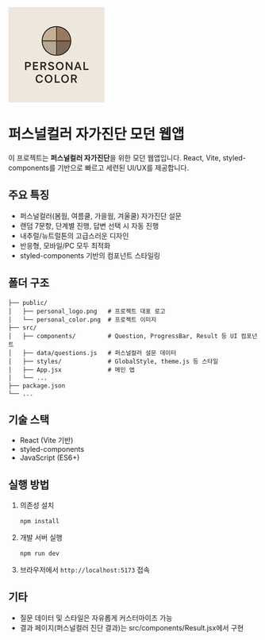 ![퍼스널컬러 로고](public/personal_color.png)

# 퍼스널컬러 자가진단 모던 웹앱

이 프로젝트는 **퍼스널컬러 자가진단**을 위한 모던 웹앱입니다. React, Vite, styled-components를 기반으로 빠르고 세련된 UI/UX를 제공합니다.

## 주요 특징

- 퍼스널컬러(봄웜, 여름쿨, 가을웜, 겨울쿨) 자가진단 설문
- 랜덤 7문항, 단계별 진행, 답변 선택 시 자동 진행
- 내추럴/뉴트럴톤의 고급스러운 디자인
- 반응형, 모바일/PC 모두 최적화
- styled-components 기반의 컴포넌트 스타일링

## 폴더 구조

```
├── public/
│   ├── personal_logo.png   # 프로젝트 대표 로고
│   └── personal_color.png  # 프로젝트 이미지
├── src/
│   ├── components/         # Question, ProgressBar, Result 등 UI 컴포넌트
│   ├── data/questions.js   # 퍼스널컬러 설문 데이터
│   ├── styles/             # GlobalStyle, theme.js 등 스타일
│   ├── App.jsx             # 메인 앱
│   └── ...
├── package.json
└── ...
```

## 기술 스택

- React (Vite 기반)
- styled-components
- JavaScript (ES6+)

## 실행 방법

1. 의존성 설치
   ```bash
   npm install
   ```
2. 개발 서버 실행
   ```bash
   npm run dev
   ```
3. 브라우저에서 `http://localhost:5173` 접속

## 기타

- 질문 데이터 및 스타일은 자유롭게 커스터마이즈 가능
- 결과 페이지(퍼스널컬러 진단 결과)는 src/components/Result.jsx에서 구현
